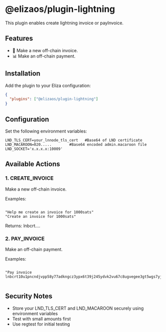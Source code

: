 # @elizaos/plugin-lightning

This plugin enables create lightning invoice or payInvoice.

## Features

- 💱 Make a new off-chain invoice.
- 📊 Make an off-chain payment.

## Installation

Add the plugin to your Eliza configuration:

```json
{
  "plugins": ["@elizaos/plugin-lightning"]
}
```

## Configuration

Set the following environment variables:

```env
LND_TLS_CERT=your_lnnode_tls_cert   #Base64 of LND certificate
LND_MACAROON=020.....        #Base64 encoded admin.macaroon file
LND_SOCKET='x.x.x.x:10009'
```

## Available Actions

### 1. CREATE_INVOICE

Make a new off-chain invoice.

Examples:

```text

"Help me create an invoice for 1000sats"
"Create an invoice for 1000sats"

```

Returns: lnbcrt....

### 2. PAY_INVOICE

Make an off-chain payment.

Examples:

```text

"Pay invoice lnbcrt10u1pncndjvpp58y77adkngcz3ypx6t39j245ydvk2vu67c8ugvegee3gt5wgs7yjqdxvdec82c33wdmnq73s0qcxwurrxp4nquncxe4h56m9xu6xwetyd3mrq6ehdguxkd35wuurgarex4u8gefkdsekgdtnddehxurrxecxvhmwwp6kyvfexekhxwtv8paryvnpwsuhxdryvachwangw3kn2atddq6kzvrvwfcxzanewce8ja34d43k56rkweu8jdtcwv68zmrsvdescqzzsxqrrsssp5q3hv38wfprvaazzwf8c4t33tzjcac5xz94sk8muehmn5szqaw6ks9qxpqysgqt5pjhna4922s8ayzgu5rh8clx7psp2culdr5r6cxxxqzs3e5ep345p45vggg0qegt6fu3prdrqgpd8v70l9wdhekt8gex5e8pqvxg2sp97fkmd"


```

## Security Notes

- Store your LND_TLS_CERT and LND_MACAROON securely using environment variables
- Test with small amounts first
- Use regtest for initial testing
